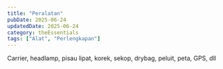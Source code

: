 ```yaml
---
title: "Peralatan"
pubDate: 2025-06-24
updatedDate: 2025-06-24
category: theEssentials
tags: ["Alat", "Perlengkapan"]
---
```


Carrier, headlamp, pisau lipat, korek, sekop, drybag, peluit, peta, GPS, dll